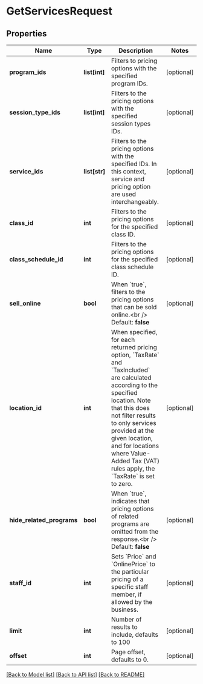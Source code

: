 # GetServicesRequest

## Properties
Name | Type | Description | Notes
------------ | ------------- | ------------- | -------------
**program_ids** | **list[int]** | Filters to pricing options with the specified program IDs. | [optional] 
**session_type_ids** | **list[int]** | Filters to the pricing options with the specified session types IDs. | [optional] 
**service_ids** | **list[str]** | Filters to the pricing options with the specified IDs. In this context, service and pricing option are used interchangeably. | [optional] 
**class_id** | **int** | Filters to the pricing options for the specified class ID. | [optional] 
**class_schedule_id** | **int** | Filters to the pricing options for the specified class schedule ID. | [optional] 
**sell_online** | **bool** | When &#x60;true&#x60;, filters to the pricing options that can be sold online.&lt;br /&gt;  Default: **false** | [optional] 
**location_id** | **int** | When specified, for each returned pricing option, &#x60;TaxRate&#x60; and &#x60;TaxIncluded&#x60; are calculated according to the specified location. Note that this does not filter results to only services provided at the given location, and for locations where Value-Added Tax (VAT) rules apply, the &#x60;TaxRate&#x60; is set to zero. | [optional] 
**hide_related_programs** | **bool** | When &#x60;true&#x60;, indicates that pricing options of related programs are omitted from the response.&lt;br /&gt;  Default: **false** | [optional] 
**staff_id** | **int** | Sets &#x60;Price&#x60; and &#x60;OnlinePrice&#x60; to the particular pricing of a specific staff member, if allowed by the business. | [optional] 
**limit** | **int** | Number of results to include, defaults to 100 | [optional] 
**offset** | **int** | Page offset, defaults to 0. | [optional] 

[[Back to Model list]](../README.md#documentation-for-models) [[Back to API list]](../README.md#documentation-for-api-endpoints) [[Back to README]](../README.md)


